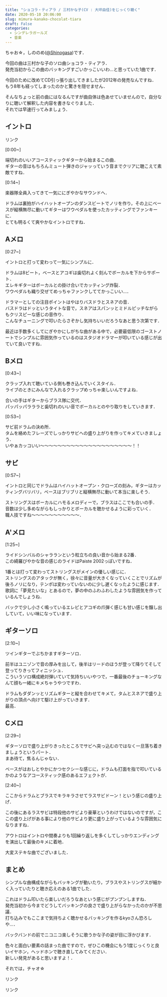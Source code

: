 ```yaml
---
title: "ショコラ・ティアラ / 三村かな子(CV : 大坪由佳)をじっくり聴く"
date: 2020-05-10 20:06:00
slug: mimura-kanako-chocolat-tiara
draft: False
categories:
  - シンデレラガールズ
  - 音楽
---
```


ちゃお☆，しののめ([@Shinogasa](https://twitter.com/Shinogasa))です．

今回の曲は三村かな子のソロ曲ショコラ・ティアラ．  
発売当初からこの曲のバッキングすごいかっこいいわ…と思っていた1曲です．

今回のために改めてCD引っ張り出してきましたが2012年の発売なんですね．  
もう8年も経ってしまったのかと驚きを隠せません．

そんなちょっと前の曲にはなるんですが曲自体は色あせていませんので，自分なりに聴いて解釈した内容を書きなぐりました．  
それでは早速行ってみましょう．

## イントロ

リンク

[0:00~]

端切れのいいアコースティックギターから始まるこの曲．  
ギターの音はもちろんミュート弾きのジャッっていう音までクリアに聴こえて素敵ですね．

[0:14~]

楽器隊全員入ってきて一気ににぎやかなサウンドへ．

ドラムは裏拍がハイハットオープンのダンスビートでノリを作り，その上にベースが縦横無尽に動いてギターはワウペダルを使ったカッティングでファンキーに．  
とても明るくて爽やかなイントロですね．

## Aメロ

[0:27~]

イントロと打って変わって一気にシンプルに．

ドラムは8ビート，ベースとアコギは歯切れよく刻んでボーカルを下からサポート．  
エレキギターはボーカルとの掛け合いでカッティング炸裂．  
ワウペダルも織り交ぜてめっちゃファンクしててかっこいい…．

ドラマーとしての注目ポイントはやはりバスドラとスネアの音．  
バスドラはドッというタイトな音で，スネアはスパンッとミドルピッチながらもクリスピーな感じの音作り．  
こんなチューニングで叩いたらさぞかし気持ちいいだろうなあと思う次第です．

最近は手数多くしてにぎやかにしがちな曲がある中で，必要最低限のゴーストノートでシンプルに雰囲気作っているのはスタジオドラマーが叩いている感じが出ていて良いですね．

##  Bメロ

[0:43~]

クラップ入れて聴いている側も巻き込んでいくスタイル．  
ライブのときにみんなで入れるクラップめっちゃ楽しいんですよね．

合いの手はギターからブラス隊に交代．  
パッパッパラララと歯切れのいい音でボーカルとのやり取りをしていきます．

[0:53~]

サビ前ドラムの決め所．  
タムを絡めたフレーズでしっかりサビへの盛り上がりを作ってキメていきましょう．  
いやぁカッコいい〜〜〜〜〜〜〜〜〜〜〜〜〜〜〜〜〜〜〜〜〜！！

## サビ

[0:57~]

イントロと同じでドラムはハイハットオープン・クローズの刻み，ギターはカッティングバリバリ，ベースはブリブリと縦横無尽に動いて本当に楽しそう．

ストリングスはボーカルにハモるメロディーで，ブラスはここでも合いの手．  
音数は少し多めながらもしっかりとボーカルを聴かせるように彩っていく．  
職人技ですね〜〜〜〜〜〜〜〜〜〜〜．

## A'メロ

[1:25~]

ライドシンバルのシャラランという粒立ちの良い音から始まる2番．  
この綺羅びやかな音の感じのライドはPaiste 2002っぽいですね．

1番とは打って変わってストリングスがメインの優しい感じに．  
ストリングスのアタックが無く，徐々に音量が大きくなっていくことでリズムが後ろノリになり，テンポは変わっていないのに少し遅くなったように感じます．  
歌詞に「夢見たいな」とあるので，夢の中のふわふわしたような雰囲気を作っているんでしょうね．

バックで少し小さく鳴っているエレピとアコギの爪弾く感じも甘い感じを醸し出していて，いい味になっています．

## ギターソロ

[2:10~]

ツインギターでぶちかますギターソロ．

前半はユニゾンで音の厚みを出して，後半はリードのほうが登って降りてそして登ってりきってフィニッシュ．  
こういうソロ構成絶対弾いていて気持ちいいやつで，一番最後のチョーキングなんて顔も一緒にキメちゃうやつですわ．

ドラムもダダンッとリズムギターと縦を合わせてキメて，タムとスネアで盛り上がりの頂点へ向けて駆け上がっていきます．  
最高．

## Cメロ

[2:29~]

ギターソロで盛り上がりきったところでサビへ突っ込むのではなく一旦落ち着きましょうというパート．  
まあ待て，焦るんじゃない．

ベースがはおしとやかにかつセクシーな感じに，ドラムも打面を指で叩いているかのようなアコースティック感のあるエフェクトが．

[2:40~]

ここからドラムとブラスでキラキラさせてラスサビドーン！という感じの盛り上げ．

この後にあるラスサビは特段他のサビより豪華というわけではないのですが，ここの盛り上げがある事により他のサビより更に盛り上がっているような雰囲気になりますね．

アウトロはイントロや間奏よりも1回繰り返しを多くしてしっかりエンディングを演出して最後のキメに着地．

大変ステキな曲でございました．

## まとめ

シンプルな曲構成ながらもバッキングが動いたり，ブラスやストリングスが細かく入っていたりと聴き応えのある1曲でした．

これはドラム叩いたら楽しいだろうなあという感じがプンプンしますね．  
発売当初から今までどうしてバッキングの良さで盛り上がらなかったのかが不思議．  
打ち込みでもここまで気持ちよく聴かせるバッキングを作るkyoさん恐ろしや…．

バックバンドの前でニコニコ楽しそうに歌うかな子の姿が目に浮かびます．

色々と面白い要素の詰まった曲ですので，ぜひこの機会にもう1度じっくりと良いイヤホン，ヘッドホンで聴き直してみてください．  
新しい発見があると思いますよ！．

それでは，チャオ☆

リンク

リンク
